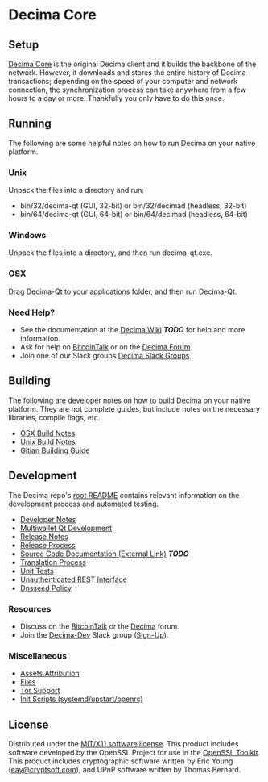 Decima Core
=====================

Setup
---------------------
[Decima Core](http://decima.org/wallet) is the original Decima client and it builds the backbone of the network. However, it downloads and stores the entire history of Decima transactions; depending on the speed of your computer and network connection, the synchronization process can take anywhere from a few hours to a day or more. Thankfully you only have to do this once.

Running
---------------------
The following are some helpful notes on how to run Decima on your native platform.

### Unix

Unpack the files into a directory and run:

- bin/32/decima-qt (GUI, 32-bit) or bin/32/decimad (headless, 32-bit)
- bin/64/decima-qt (GUI, 64-bit) or bin/64/decimad (headless, 64-bit)

### Windows

Unpack the files into a directory, and then run decima-qt.exe.

### OSX

Drag Decima-Qt to your applications folder, and then run Decima-Qt.

### Need Help?

* See the documentation at the [Decima Wiki](https://en.bitcoin.it/wiki/Main_Page) ***TODO***
for help and more information.
* Ask for help on [BitcoinTalk](https://bitcointalk.org/index.php?topic=1262920.0) or on the [Decima Forum](http://forum.decima.org/).
* Join one of our Slack groups [Decima Slack Groups](https://decima.org/slack-logins/).

Building
---------------------
The following are developer notes on how to build Decima on your native platform. They are not complete guides, but include notes on the necessary libraries, compile flags, etc.

- [OSX Build Notes](build-osx.md)
- [Unix Build Notes](build-unix.md)
- [Gitian Building Guide](gitian-building.md)

Development
---------------------
The Decima repo's [root README](https://github.com/decimaproject/Decima/blob/master/README.md) contains relevant information on the development process and automated testing.

- [Developer Notes](developer-notes.md)
- [Multiwallet Qt Development](multiwallet-qt.md)
- [Release Notes](release-notes.md)
- [Release Process](release-process.md)
- [Source Code Documentation (External Link)](https://dev.visucore.com/bitcoin/doxygen/) ***TODO***
- [Translation Process](translation_process.md)
- [Unit Tests](unit-tests.md)
- [Unauthenticated REST Interface](REST-interface.md)
- [Dnsseed Policy](dnsseed-policy.md)

### Resources

* Discuss on the [BitcoinTalk](https://bitcointalk.org/index.php?topic=1262920.0) or the [Decima](http://forum.decima.org/) forum.
* Join the [Decima-Dev](https://decima-dev.slack.com/) Slack group ([Sign-Up](https://decima-dev.herokuapp.com/)).

### Miscellaneous
- [Assets Attribution](assets-attribution.md)
- [Files](files.md)
- [Tor Support](tor.md)
- [Init Scripts (systemd/upstart/openrc)](init.md)

License
---------------------
Distributed under the [MIT/X11 software license](http://www.opensource.org/licenses/mit-license.php).
This product includes software developed by the OpenSSL Project for use in the [OpenSSL Toolkit](https://www.openssl.org/). This product includes
cryptographic software written by Eric Young ([eay@cryptsoft.com](mailto:eay@cryptsoft.com)), and UPnP software written by Thomas Bernard.
